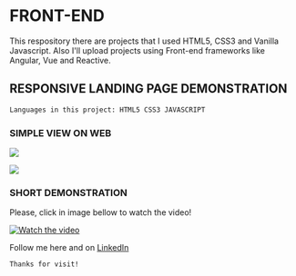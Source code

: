 # FRONT-END
This respository there are projects that I used HTML5, CSS3 and Vanilla Javascript. Also I'll upload projects using Front-end frameworks like Angular, Vue and Reactive.


## RESPONSIVE LANDING PAGE DEMONSTRATION
``` bash
Languages in this project: HTML5 CSS3 JAVASCRIPT
```
### SIMPLE VIEW ON WEB</br>

<img src="https://i.imgur.com/afHCFnO.jpg"></p>
<img src="https://i.imgur.com/uDrl7IZ.jpg">


### SHORT DEMONSTRATION</br>
Please, click in image bellow to watch the video!

[![Watch the video](https://i.imgur.com/afHCFnO.jpg)](https://www.loom.com/share/5a4c41e7a7b94b1c86c55417a0907409)





Follow me here and on <a href="https://www.linkedin.com/in/paulo-santoro-44a88318/" target="_blank">LinkedIn</a>

``` bash
Thanks for visit!
```
